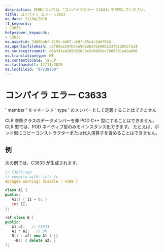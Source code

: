 ```yaml
---
description: 詳細については、「コンパイラエラー C3633」を参照してください。
title: コンパイラ エラー C3633
ms.date: 11/04/2016
f1_keywords:
- C3633
helpviewer_keywords:
- C3633
ms.assetid: 7d65babf-2191-4d67-a69f-f5c4c2ddf946
ms.openlocfilehash: caf89e2297bb4e9d62be76699b153f013095fa34
ms.sourcegitcommit: d6af41e42699628c3e2e6063ec7b03931a49a098
ms.translationtype: MT
ms.contentlocale: ja-JP
ms.lasthandoff: 12/11/2020
ms.locfileid: "97239260"
---
```

# <a name="compiler-error-c3633"></a>コンパイラ エラー C3633

' member ' をマネージド ' type ' のメンバーとして定義することはできません

CLR 参照クラスのデータメンバーを非 POD C++ 型にすることはできません。  CLR 型では、POD ネイティブ型のみをインスタンス化できます。  たとえば、ポッド型にコピーコンストラクターまたは代入演算子を含めることはできません。

## <a name="example"></a>例

次の例では、C3633 が生成されます。

```cpp
// C3633.cpp
// compile with: /clr /c
#pragma warning( disable : 4368 )

class A1 {
public:
   A1() { II = 0; }
   int II;
};

ref class B {
public:
   A1 a1;   // C3633
   A1 * a2;   // OK
   B() : a2( new A1 ) {}
    ~B() { delete a2; }
};
```
